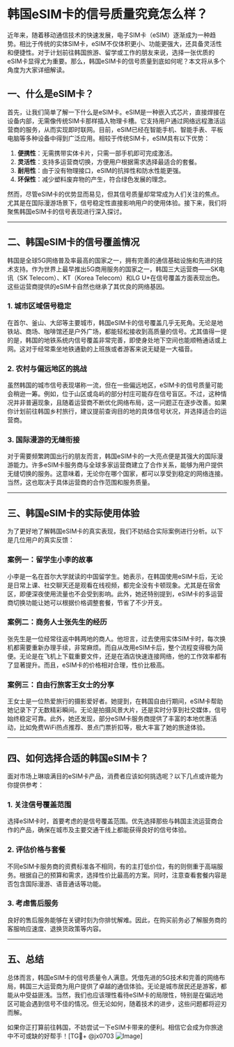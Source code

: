 # 韩国eSIM卡的信号质量究竟怎么样？

近年来，随着移动通信技术的快速发展，电子SIM卡（eSIM）逐渐成为一种趋势。相比于传统的实体SIM卡，eSIM不仅体积更小、功能更强大，还具备灵活性和便捷性。对于计划前往韩国旅游、留学或工作的朋友来说，选择一张优质的eSIM卡显得尤为重要。那么，韩国eSIM卡的信号质量到底如何呢？本文将从多个角度为大家详细解读。

## 一、什么是eSIM卡？

首先，让我们简单了解一下什么是eSIM卡。eSIM是一种嵌入式芯片，直接焊接在设备内部，无需像传统SIM卡那样插入物理卡槽。它支持用户通过网络远程激活运营商的服务，从而实现即时联网。目前，eSIM已经在智能手机、智能手表、平板电脑等多种设备中得到广泛应用。相较于传统SIM卡，eSIM具有以下优势：

1. **便携性**：无需携带实体卡片，只需一部手机即可完成激活。
2. **灵活性**：支持多运营商切换，方便用户根据需求选择最适合的套餐。
3. **耐用性**：由于没有物理接口，eSIM的抗摔性和防水性能更强。
4. **环保性**：减少塑料废弃物的产生，符合绿色发展的理念。

然而，尽管eSIM卡的优势显而易见，但其信号质量却常常成为人们关注的焦点。尤其是在国际漫游场景下，信号稳定性直接影响用户的使用体验。接下来，我们将聚焦韩国eSIM卡的信号表现进行深入探讨。

---

## 二、韩国eSIM卡的信号覆盖情况

韩国是全球5G网络普及率最高的国家之一，拥有完善的通信基础设施和先进的技术支持。作为世界上最早推出5G商用服务的国家之一，韩国三大运营商——SK电讯（SK Telecom）、KT（Korea Telecom）和LG U+在信号覆盖方面表现出色。这些运营商提供的eSIM卡自然也继承了其优良的网络基因。

### 1. 城市区域信号稳定

在首尔、釜山、大邱等主要城市，韩国eSIM卡的信号覆盖几乎无死角。无论是地铁站、商场、咖啡馆还是户外广场，都能轻松接收到高质量的信号。尤其值得一提的是，韩国的地铁系统内信号覆盖非常完善，即使身处地下空间也能顺畅通话或上网。这对于经常乘坐地铁通勤的上班族或者游客来说无疑是一大福音。

### 2. 农村与偏远地区的挑战

虽然韩国的城市信号表现堪称一流，但在一些偏远地区，eSIM卡的信号质量可能会稍逊一筹。例如，位于山区或岛屿的部分村庄可能存在信号盲区。不过，这种情况并非普遍现象，且随着运营商不断优化网络布局，这一问题正在逐步改善。如果你计划前往韩国乡村旅行，建议提前查询目的地的具体信号状况，并选择适合的运营商。

### 3. 国际漫游的无缝衔接

对于需要频繁跨国出行的朋友而言，韩国eSIM卡的一大亮点便是其强大的国际漫游能力。许多eSIM卡服务商与全球多家运营商建立了合作关系，能够为用户提供无缝切换的服务。这意味着，无论你在哪个国家，都可以享受到稳定的网络连接。当然，这也取决于具体运营商的合作范围和服务质量。

---

## 三、韩国eSIM卡的实际使用体验

为了更好地了解韩国eSIM卡的真实表现，我们不妨结合实际案例进行分析。以下是几位用户的真实反馈：

### 案例一：留学生小李的故事

小李是一名在首尔大学就读的中国留学生。她表示，在韩国使用eSIM卡后，无论是日常上课、社交聊天还是观看在线视频，都完全没有卡顿现象。尤其是在宿舍区，即便深夜使用流量也不会受到影响。此外，她还特别提到，eSIM卡的多运营商切换功能让她可以根据价格调整套餐，节省了不少开支。

### 案例二：商务人士张先生的经历

张先生是一位经常往返中韩两地的商人。他坦言，过去使用实体SIM卡时，每次换机都需要重新办理手续，非常麻烦。而自从改用eSIM卡后，整个流程变得极为简便。无论是在飞机上下载重要文件，还是在酒店快速连接网络，他的工作效率都有了显著提升。而且，eSIM卡的价格相对合理，性价比极高。

### 案例三：自由行旅客王女士的分享

王女士是一位热爱旅行的摄影爱好者。她提到，在韩国自由行期间，eSIM卡帮助她记录下了无数精彩瞬间。无论是拍摄风景大片，还是实时分享到社交媒体，信号始终稳定可靠。此外，她还发现，部分eSIM卡服务商提供了丰富的本地优惠活动，比如免费WiFi热点推荐、景点门票折扣等，极大丰富了她的旅途体验。

---

## 四、如何选择合适的韩国eSIM卡？

面对市场上琳琅满目的eSIM卡产品，消费者应该如何挑选呢？以下几点或许能为你提供参考：

### 1. 关注信号覆盖范围

选择eSIM卡时，首要考虑的是信号覆盖范围。优先选择那些与韩国主流运营商合作的产品，确保在城市及主要交通干线上都能获得良好的信号体验。

### 2. 评估价格与套餐

不同eSIM卡服务商的资费标准各不相同，有的主打低价位，有的则侧重于高端服务。根据自己的预算和需求，选择性价比最高的方案。同时，注意查看套餐内容是否包含国际漫游、语音通话等功能。

### 3. 考虑售后服务

良好的售后服务能够在关键时刻为你排忧解难。因此，在购买前务必了解服务商的客服响应速度、退换货政策等内容。

---

## 五、总结

总体而言，韩国eSIM卡的信号质量令人满意。凭借先进的5G技术和完善的网络布局，韩国三大运营商为用户提供了卓越的通信体验。无论是城市居民还是游客，都能从中受益匪浅。当然，我们也应该理性看待eSIM卡的局限性，特别是在偏远地区可能会遇到信号不佳的情况。但无论如何，随着技术的进步，这些问题都将迎刃而解。

如果你正打算前往韩国，不妨尝试一下eSIM卡带来的便利。相信它会成为你旅途中不可或缺的好帮手！[TG💪+ @jx0703 ![Image](https://github.com/user-attachments/assets/dbca1d08-cadb-493c-b0ec-ad6f7a83f270)]